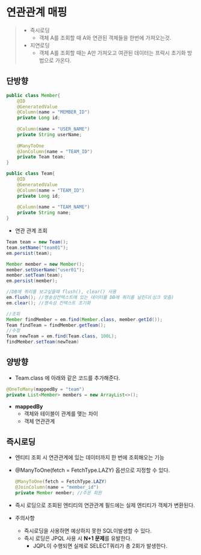 # 연관관계 매핑

>* 즉시로딩
>    * 객체 A를 조회할 때 A와 연관된 객체들을 한번에 가져오는것.
>* 지연로딩
>    * 객체 A를 조회할 때는 A만 가져오고 여관된 데이터는 프락시 초기화 방법으로 가온다.

## 단방향

```java
public class Member{
    @ID
    @GeneratedValue
    @Column(name = "MEMBER_ID")
    private Long id;
    
    @Column(name = "USER_NAME")
    private String userName;
    
    @ManyToOne
    @JonColumn(name = "TEAM_ID")
    private Team team;
}

public class Team{
    @ID
    @GeneratedValue
    @Column(name = "TEAM_ID")
    private Long id;
    
    @Column(name = "TEAM_NAME")
    private String name;
}
```

* 연관 관계 조회

```java
Team team = new Team();
team.setName("team01");
em.persist(team);

Member member = new Member();
member.setUserName("user01");
member.setTeam(team);
em.persist(member);

//DB에 쿼리를 보고싶을때 flush(), clear() 사용
em.flush();	//영송성컨텍스트에 있는 데이터를 DB에 쿼리를 날린다(싱크 맞춤)
em.clear();	//영속성 컨텍스트 초기화

//조회
Member findMember = em.find(Member.class, member.getId());
Team findTeam = findMember.getTeam();
//수정
Team newTeam = em.find(Team.class, 100L);
findMember.setTeam(newTeam)
```

## 양방향 

* Team.class 에 아래와 같은 코드를 추가해준다.

```java
@OneToMany(mappedBy = "team")
private List<Member> members = new ArrayList<>();
```

* **mappedBy**
  * 객체와 테이블이 관계를 맺는 차이
  * 객체 연관관계



## 즉시로딩

* 엔티티 조회 시 연관관계에 있는 데이터까지 한 번에 조회해오는 기능

* @ManyToOne(fetch = FetchType.LAZY) 옵션으로 지정할 수 있다.

  ```java
  @ManyToOne(fetch = FetchType.LAZY)
  @JoinColumn(name = "member_id")
  private Member member; //주문 회원
  ```

* 즉시 로딩으로 조회된 엔티티의 연관관계 필드에는 실제 엔티티가 객체가 변환된다.

* 주의사항

  * 즉시로딩을 사용하면 예상하지 못한 SQL이발생할 수 있다.
  * 즉시 로딩은 JPQL 사용 시 **N+1 문제**를 유발한다.
    * JQPL이 수행되면 실제로 SELECT쿼리가 총 2회가 발생한다.

